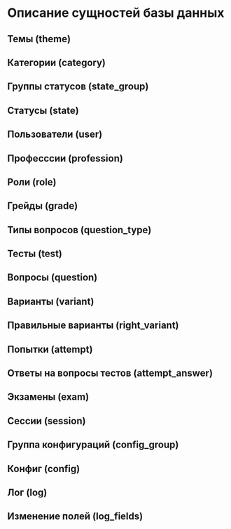 # Описание сущностей базы данных

## Темы (theme)

## Категории (category)

## Группы статусов (state_group)

## Статусы (state)

## Пользователи (user)

## Професссии (profession)

## Роли (role)

## Грейды (grade)

## Типы вопросов (question_type)

## Тесты (test)

## Вопросы (question)

## Варианты (variant)

## Правильные варианты (right_variant)

## Попытки (attempt)

## Ответы на вопросы тестов (attempt_answer)

## Экзамены (exam)

## Сессии (session)

## Группа конфигураций (config_group)

## Конфиг (config)

## Лог (log)

## Изменение полей (log_fields)
